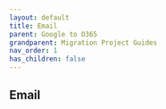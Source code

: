 ```yaml
---
layout: default
title: Email
parent: Google to O365
grandparent: Migration Project Guides
nav_order: 1
has_children: false
---
```


## Email
